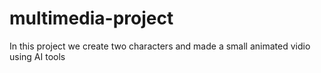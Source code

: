 # multimedia-project
In this project we create two characters and made a small animated vidio using AI tools
